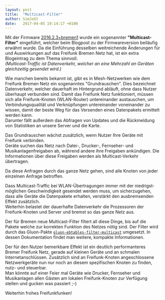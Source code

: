 ```yaml
---
layout: post
title:  "Multicast-Filter"
author: SimJoSt
date:   2017-04-05 19:14:17 +0100
---
```

Mit der Firmware [2016.2.3+bremen1](https://wiki.bremen.freifunk.net/Firmware/Changelog#freifunk-bremen-versionen_2016-2-3-bremen1) wurde ein sogenannter **"Multicast-Filter"** eingeführt, welcher beim Blogpost zu der Firmwareversion beiläufig erwähnt wurde. Da die Einführung desselben weitreichende Änderungen für und Auswirkungen auf das Freifunk Bremen Netz hat, ist ein extra Blogeintrag zu dem Thema sinnvoll.  
*(Multicast-Traffic ist Datenverkehr, welcher an eine Mehrzahl an Geräten gleichzeitig gesendet wird.)*

Wie manchen bereits bekannt ist, gibt es in Mesh-Netzwerken wie dem Freifunk Bremen Netz ein sogenanntes "Grundrauschen". Dies bezeichnet Datenverkehr, welcher dauerhaft im Hintergrund abläuft, ohne dass Nutzer überhaupt verbunden sind. Damit das Freifunk Netz funktioniert, müssen sich alle Freifunk-Knoten (WLAN-Router) untereinander austauschen, um Verbindungsqualität und Verknüpfungen untereinander voneinander zu wissen, damit der beste Weg für das Versenden eines Datenpakets ermittelt werden kann.  
Darunter fällt außerdem das Abfragen von Updates und die Rückmeldung von Statistiken an unsere Server und die Karte.

Das Grundrauschen wächst zusätzlich, wenn Nutzer Ihre Geräte mit Freifunk verbinden.  
Geräte suchen das Netz nach Datei-, Drucker-, Fernseher- und Musikanlagenfreigaben ab, während andere ihre Freigaben ankündigen. Die Informationen über diese Freigaben werden als Multicast-Verkehr übertragen.

Da diese Anfragen durch das ganze Netz gehen, sind alle Knoten von jeder einzelnen Anfrage betroffen.

Dass Multicast-Traffic bei WLAN-Übertragungen immer mit der niedrigst-möglichen Geschwindigkeit gesendet werden muss, um sicherzugehen, dass alle Geräte die Datenpakete erhalten, verstärkt den ausbremsenden Effekt zusätzlich.  
Weiterhin belastet der dauerhafte Datenverkehr die Prozessoren der Freifunk-Knoten und Server und bremst so das ganze Netz aus.

Der für Bremen neue Multicast-Filter filtert all diese Dinge, bis auf die Pakete welche zur korrekten Funktion des Netzes nötig sind. Der Filter wird durch das Gluon-Pakte [`gluon-ebtables-filter-multicast`](https://gluon.readthedocs.io/en/v2016.2.4/package/gluon-ebtables-filter-multicast.html?highlight=multicast) umgesetzt. In dessen Dokumentation findet man weitere, kompakte Informationen.

Der für den Nutzer bemerkbare Effekt ist ein deutlich performanteres Bremer Freifunk Netz, gerade auf kleinen Geräte und an schmalen Internetanschlüssen. Zusätzlich sind an Freifunk-Knoten angeschlossene Netzwerkgeräte nun nur noch an diesem spezifischen Knoten zu finden, nutz- und steuerbar.  
Man könnte auf einer Feier mal Geräte wie Drucker, Fernseher und Musikanlagen allen Gästen am lokalen Freifunk-Knoten zur Verfügung stellen und gucken was passiert ;-)

Weiterhin frohes Freifunkfunken!
